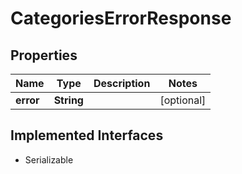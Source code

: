

# CategoriesErrorResponse


## Properties

Name | Type | Description | Notes
------------ | ------------- | ------------- | -------------
**error** | **String** |  |  [optional]


## Implemented Interfaces

* Serializable


